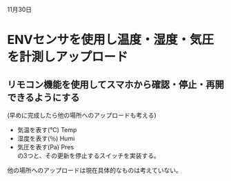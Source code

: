 11月30日
# ENVセンサを使用し温度・湿度・気圧を計測しアップロード
## リモコン機能を使用してスマホから確認・停止・再開できるようにする  
(早めに完成したら他の場所へのアップロードも考える)
- 気温を表す(℃) Temp
- 湿度を表す(％) Humi
- 気圧を表す(Pa) Pres  
の3つと、その更新を停止するスイッチを実装する。

他の場所へのアップロードは現在具体的なものは考えていない。
